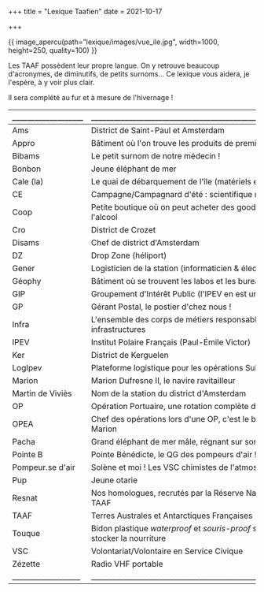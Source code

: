 +++
title = "Lexique Taafien"
date = 2021-10-17

+++

{{ image_apercu(path="lexique/images/vue_ile.jpg", width=1000, height=250, quality=100) }}

Les TAAF possèdent leur propre langue. On y retrouve beaucoup d'acronymes, de diminutifs, de petits surnoms...
Ce lexique vous aidera, je l'espère, à y voir plus clair.

<!-- more -->

Il sera complété au fur et à mesure de l'hivernage !

___________________                         | ___________________________________________________________                    |
:-----------                                | :-----------                                                                   |
<span id="ams">Ams</span>                   | District de Saint-Paul et Amsterdam                                            |
<span id="appro">Appro</span>               | Bâtiment où l'on trouve les produits de première nécessité                     |
<span id="bibams">Bibams</span>             | Le petit surnom de notre médecin !                                             |
<span id="bonbon">Bonbon</span>             | Jeune éléphant de mer                                                          |
<span id="cale">Cale (la)</span>            | Le quai de débarquement de l'île (matériels et personnels)                     |
<span id="ce">CE</span>                     | Campagne/Campagnard d'été : scientifique non hivernant                         |
<span id="coop">Coop</span>                 | Petite boutique où on peut acheter des goodies TAAF et de l'alcool             |
<span id="cro">Cro</span>                   | District de Crozet                                                             |
<span id="disams">Disams</span>             | Chef de district d'Amsterdam                                                   |
<span id="dz">DZ</span>                     | Drop Zone (héliport)                                                           |
<span id="gener">Gener</span>               | Logisticien de la station (informaticien & électronicien)                      |
<span id="geophy">Géophy</span>             | Bâtiment où se trouvent les labos et les bureaux des VSC                       |
<span id="gip">GIP</span>                   | Groupement d'Intérêt Public (l'IPEV en est un)                                 |
<span id="gp">GP</span>                     | Gérant Postal, le postier d'chez nous !                                        |
<span id="infra">Infra</span>               | L'ensemble des corps de métiers responsables des infrastructures               |
<span id="ipev">IPEV</span>                 | Institut Polaire Français (Paul-Émile Victor)                                  |
<span id="ker">Ker</span>                   | District de Kerguelen                                                          |
<span id="logipev">LogIpev</span>           | Plateforme logistique pour les opérations Subantarctiques                      |
<span id="marion">Marion</span>             | Marion Dufresne II, le navire ravitailleur                                     |
<span id="martin">Martin de Viviès</span>   | Nom de la station du district d'Amsterdam                                      |
<span id="op">OP</span>                     | Opération Portuaire, une rotation complète du Marion                           |
<span id="opea">OPEA</span>                 | Chef des opérations lors d'une OP, c'est le big boss du Marion                 |
<span id="pacha">Pacha</span>               | Grand éléphant de mer mâle, régnant sur son harem                              |
<span id="pointeb">Pointe B</span>          | Pointe Bénédicte, le QG des pompeurs d'air !                                   |
<span id="pompeurr">Pompeur.se d'air</span> | Solène et moi ! Les VSC chimistes de l'atmosphère                              |
<span id="pup">Pup</span>                   | Jeune otarie                                                                   |
<span id="resnat">Resnat</span>             | Nos homologues, recrutés par la Réserve Naturelle des TAAF                     |
<span id="taaf">TAAF</span>                 | Terres Australes et Antarctiques Françaises                                    |
<span id="touque">Touque</span>             | Bidon plastique *waterproof* et *souris-proof* servant à stocker la nourriture |
<span id="vsc">VSC</span>                   | Volontariat/Volontaire en Service Civique                                      |
<span id="zezette">Zézette</span>           | Radio VHF portable                                                             |
___________________                         | ___________________________________________________________                    |